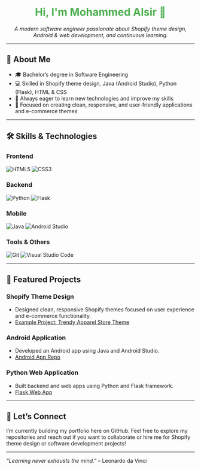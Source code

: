 <h1 align="center" style="color:#4CAF50;">Hi, I'm Mohammed Alsir 👋</h1>

<p align="center">
  <em>A modern software engineer passionate about Shopify theme design, Android & web development, and continuous learning.</em>
</p>

---

## 🚀 About Me

- 🎓 Bachelor’s degree in Software Engineering  
- 💻 Skilled in Shopify theme design, Java (Android Studio), Python (Flask), HTML & CSS  
- 🌱 Always eager to learn new technologies and improve my skills  
- 🎯 Focused on creating clean, responsive, and user-friendly applications and e-commerce themes  

---

## 🛠️ Skills & Technologies

### Frontend
![HTML5](https://img.shields.io/badge/HTML5-E34F26?style=for-the-badge&logo=html5&logoColor=white) 
![CSS3](https://img.shields.io/badge/CSS3-1572B6?style=for-the-badge&logo=css3&logoColor=white)

### Backend
![Python](https://img.shields.io/badge/Python-3776AB?style=for-the-badge&logo=python&logoColor=white) 
![Flask](https://img.shields.io/badge/Flask-000000?style=for-the-badge&logo=flask&logoColor=white)

### Mobile
![Java](https://img.shields.io/badge/Java-007396?style=for-the-badge&logo=java&logoColor=white) 
![Android Studio](https://img.shields.io/badge/Android_Studio-3DDC84?style=for-the-badge&logo=android-studio&logoColor=white)

### Tools & Others
![Git](https://img.shields.io/badge/Git-F05032?style=for-the-badge&logo=git&logoColor=white) 
![Visual Studio Code](https://img.shields.io/badge/VS_Code-007ACC?style=for-the-badge&logo=visual-studio-code&logoColor=white)

---

## 📂 Featured Projects

### Shopify Theme Design  
- Designed clean, responsive Shopify themes focused on user experience and e-commerce functionality.  
- [Example Project: Trendy Apparel Store Theme](https://github.com/MohammedAlsir25/shopify-theme-trendy-apparel) 

### Android Application  
- Developed an Android app using Java and Android Studio.  
- [Android App Repo](https://github.com/MohammedAlsir25/BookRent)

### Python Web Application  
- Built backend and web apps using Python and Flask framework.  
- [Flask Web App](https://github.com/MohammedAlsir25/Financial-Dashboard) 

---

## 🤝 Let’s Connect

I’m currently building my portfolio here on GitHub. Feel free to explore my repositories and reach out if you want to collaborate or hire me for Shopify theme design or software development projects!

---

*“Learning never exhausts the mind.”* – Leonardo da Vinci
